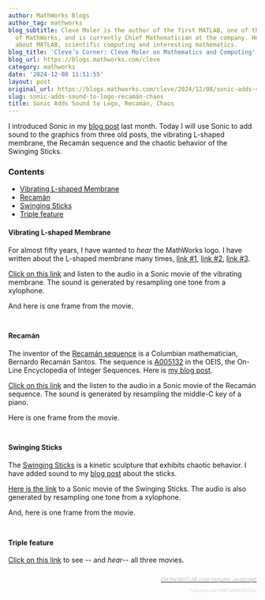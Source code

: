 ```yaml
---
author: MathWorks Blogs
author_tag: mathworks
blog_subtitle: Cleve Moler is the author of the first MATLAB, one of the founders
  of MathWorks, and is currently Chief Mathematician at the company. He writes here
  about MATLAB, scientific computing and interesting mathematics.
blog_title: 'Cleve’s Corner: Cleve Moler on Mathematics and Computing'
blog_url: https://blogs.mathworks.com/cleve
category: mathworks
date: '2024-12-08 11:51:55'
layout: post
original_url: https://blogs.mathworks.com/cleve/2024/12/08/sonic-adds-sound-to-logo-recaman-chaos/?s_tid=feedtopost
slug: sonic-adds-sound-to-logo-recamán-chaos
title: Sonic Adds Sound to Logo, Recamán, Chaos
---
```


<div class="content"><!--introduction-->
<p>I introduced Sonic in my <a href="https://blogs.mathworks.com/cleve/2024/11/16/lights-camera-action-and-sound">blog post</a> last month. Today I will use Sonic to add sound to the graphics from three old posts, the vibrating L-shaped membrane, the Recam&aacute;n sequence and the chaotic behavior of the Swinging Sticks.</p>

<!--/introduction-->
<h3>Contents</h3>
<div>
<ul>
<li>
<a href="https://feeds.feedburner.com/mathworks/moler#8beb910f-b7ff-4f4a-957c-1af21319f187">Vibrating L-shaped Membrane</a>
</li>
<li>
<a href="https://feeds.feedburner.com/mathworks/moler#3e98e8b6-2291-4284-b4d0-c3b6da33bdc7">Recam&aacute;n</a>
</li>
<li>
<a href="https://feeds.feedburner.com/mathworks/moler#cf487494-235c-48ab-8849-b0e0d6a1099e">Swinging Sticks</a>
</li>
<li>
<a href="https://feeds.feedburner.com/mathworks/moler#1f278f40-79e9-42e7-877e-dad57ee84e1f">Triple feature</a>
</li>
</ul>
</div>

<h4>Vibrating L-shaped Membrane<a name="8beb910f-b7ff-4f4a-957c-1af21319f187"></a>
</h4>
<p>For almost fifty years, I have wanted to <i>hear</i> the MathWorks logo. I have written about the L-shaped membrane many times, <a href="https://www.mathworks.com/content/dam/mathworks/tag-team/Objects/t/72943_92021v00Cleve_L_Shaped_Membrane_Nov_2003.pdf">link #1</a>, <a href="https://blogs.mathworks.com/cleve/2014/10/13/mathworks-logo-part-one-why-is-it-l-shaped/">link #2</a>, <a href="https://blogs.mathworks.com/cleve/2014/11/17/mathworks-logo-part-four-method-of-particular-solutions-generates-the-logo/">link #3</a>.</p>

<p>
<a href="https://blogs.mathworks.com/cleve/files/L_membrane.mp4">Click on this link</a> and listen to the audio in a Sonic movie of the vibrating membrane. The sound is generated by resampling one tone from a xylophone.</p>

<p>And here is one frame from the movie.</p>

<p>
<img alt="" hspace="5" src="https://blogs.mathworks.com/cleve/files/L_membrane_png.png" vspace="5" /> </p>

<h4>Recam&aacute;n<a name="3e98e8b6-2291-4284-b4d0-c3b6da33bdc7"></a>
</h4>
<p>The inventor of the <a href="https://en.wikipedia.org/wiki/Recam%C3%A1n%27s_sequence">Recam&aacute;n sequence</a> is a Columbian mathematician, Bernardo Recam&aacute;n Santos. The sequence is <a href="https://oeis.org/A005132">A005132</a> in the OEIS, the On-Line Encyclopedia of Integer Sequences. Here is <a href="https://blogs.mathworks.com/cleve/2018/07/09/the-oeis-and-the-recaman-sequence">my blog post</a>.</p>

<p>
<a href="https://blogs.mathworks.com/cleve/files/Recaman.mp4">Click on this link</a> and the listen to the audio in a Sonic movie of the Recam&aacute;n sequence. The sound is generated by resampling the middle-C key of a piano.</p>

<p>Here is one frame from the movie.</p>

<p>
<img alt="" hspace="5" src="https://blogs.mathworks.com/cleve/files/Recaman_png.png" vspace="5" /> </p>

<h4>Swinging Sticks<a name="cf487494-235c-48ab-8849-b0e0d6a1099e"></a>
</h4>
<p>The <a href="https://www.the-swinging-sticks.com/en">Swinging Sticks</a> is a kinetic sculpture that exhibits chaotic behavior. I have added sound to my <a href="https://blogs.mathworks.com/cleve/2024/02/20/chaotic-swinging-sticks/">blog post</a> about the sticks.</p>

<p>
<a href="https://blogs.mathworks.com/cleve/files/Sticks.mp4">Here is the link</a> to a Sonic movie of the Swinging Sticks. The audio is also generated by resampling one tone from a xylophone.</p>

<p>And, here is one frame from the movie.</p>

<p>
<img alt="" hspace="5" src="https://blogs.mathworks.com/cleve/files/sticks_png.png" vspace="5" /> </p>

<h4>Triple feature<a name="1f278f40-79e9-42e7-877e-dad57ee84e1f"></a>
</h4>
<p>
<a href="https://blogs.mathworks.com/cleve/files/Sonic2_all.mp4">Click on this link</a> to see -- and <i>hear</i>-- all three movies.</p>

<!-- 
    function grabCode_91e688fef9a140df96e3d2ba28e351b3() {
        // Remember the title so we can use it in the new page
        title = document.title;

        // Break up these strings so that their presence
        // in the Javascript doesn't mess up the search for
        // the MATLAB code.
        t1='91e688fef9a140df96e3d2ba28e351b3 ' + '##### ' + 'SOURCE BEGIN' + ' #####';
        t2='##### ' + 'SOURCE END' + ' #####' + ' 91e688fef9a140df96e3d2ba28e351b3';
    
        b=document.getElementsByTagName('body')[0];
        i1=b.innerHTML.indexOf(t1)+t1.length;
        i2=b.innerHTML.indexOf(t2);
 
        code_string = b.innerHTML.substring(i1, i2);
        code_string = code_string.replace(/REPLACE_WITH_DASH_DASH/g,'--');

        // Use /x3C/g instead of the less-than character to avoid errors 
        // in the XML parser.
        // Use '\x26#60;' instead of '<' so that the XML parser
        // doesn't go ahead and substitute the less-than character. 
        code_string = code_string.replace(/\x3C/g, '\x26#60;');

        copyright = 'Copyright 2024 The MathWorks, Inc.';

        w = window.open();
        d = w.document;
        d.write('<pre>\n');
        d.write(code_string);

        // Add copyright line at the bottom if specified.
        if (copyright.length > 0) {
            d.writeln('');
            d.writeln('%%');
            if (copyright.length > 0) {
                d.writeln('% _' + copyright + '_');
            }
        }

        d.write('</pre>\n');

        d.title = title + ' (MATLAB code)';
        d.close();
    }   
     -->
<p style="text-align: right; font-size: xx-small; font-weight: lighter; font-style: italic; color: gray;">
<br />
<a href=""><span style="font-size: x-small; font-style: italic;">Get 
      the MATLAB code <noscript>(requires JavaScript)</noscript>
</span></a>
<br />
<br />
      Published with MATLAB&reg; R2024a<br />
</p>

</div>

<!--
91e688fef9a140df96e3d2ba28e351b3 ##### SOURCE BEGIN #####
%% Sonic Adds Sound to Logo, Recamán, Chaos
% I introduced Sonic in my
% <https://blogs.mathworks.com/cleve/2024/11/16/lights-camera-action-and-sound
% blog post> last month.  Today I will use Sonic to add sound to the 
% graphics from three old posts, the vibrating L-shaped membrane,
% the Recamán sequence and the chaotic behavior of the
% Swinging Sticks.
%
%% Vibrating L-shaped Membrane
% For almost fifty years, I have wanted to _hear_ the MathWorks logo.
% I have written about the L-shaped membrane many times,
% <https://www.mathworks.com/content/dam/mathworks/tag-team/Objects/t/72943_92021v00Cleve_L_Shaped_Membrane_Nov_2003.pdf
% link #1>,
% <https://blogs.mathworks.com/cleve/2014/10/13/mathworks-logo-part-one-why-is-it-l-shaped/
% link #2>,
% <https://blogs.mathworks.com/cleve/2014/11/17/mathworks-logo-part-four-method-of-particular-solutions-generates-the-logo/
% link #3>.
%
% <https://blogs.mathworks.com/cleve/files/L_membrane.mp4
% Click on this link> and
% listen to the audio in a Sonic movie of the vibrating membrane.
% The sound is generated by resampling one tone from a xylophone.
%
% And here is one frame from the movie.
%
% <<L_membrane_png.png>>
%

%% Recamán
% The inventor of the
% <https://en.wikipedia.org/wiki/Recam%C3%A1n%27s_sequence
% Recamán sequence> is a Columbian mathematician, Bernardo Recamán Santos.
% The sequence is <https://oeis.org/A005132 A005132> in the OEIS,
% the On-Line Encyclopedia of Integer Sequences.
% Here is
% <https://blogs.mathworks.com/cleve/2018/07/09/the-oeis-and-the-recaman-sequence
% my blog post>.
%
% <https://blogs.mathworks.com/cleve/files/Recaman.mp4
% Click on this link> and the 
% listen to the audio in a Sonic movie of the Recamán sequence.
% The sound  is generated by resampling
% the middle-C key of a piano.
%
% Here is one frame from the movie.
%
% <<Recaman_png.png>>
%

%% Swinging Sticks
% The <https://www.the-swinging-sticks.com/en Swinging Sticks>
% is a kinetic sculpture that exhibits chaotic behavior.
% I have added sound to my
% <https://blogs.mathworks.com/cleve/2024/02/20/chaotic-swinging-sticks/
% blog post> about the sticks.
%
% <https://blogs.mathworks.com/cleve/files/Sticks.mp4
% Here is the link> to a Sonic movie of the Swinging Sticks.
% The audio is also generated by resampling
% one tone from a xylophone.
%
%
% And, here is one frame from the movie.
%
% <<sticks_png.png>>

%% Triple feature
% <https://blogs.mathworks.com/cleve/files/Sonic2_all.mp4
% Click on this link> to see REPLACE_WITH_DASH_DASH and _hear_REPLACE_WITH_DASH_DASH
% all three movies. 

##### SOURCE END ##### 91e688fef9a140df96e3d2ba28e351b3
-->